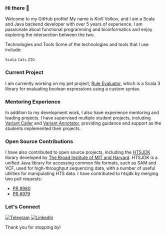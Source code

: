 ### Hi there 👋

Welcome to my GitHub profile! My name is Kirill Volkov, and I am a Scala and Java backend developer with over 5 years of experience. I am passionate about functional programming and bioinformatics and enjoy exploring the intersection between the two.

Technologies and Tools
Some of the technologies and tools that I use include:

`Scala`
`Cats`
`ZIO`

### Current Project

I am currently working on my pet project, [Rule Evaluator](https://github.com/Kirvolque/rule-evaluator), which is a Scala 3 library for evaluating boolean expressions using a custom syntax.

### Mentoring Experience
In addition to my development work, I also have experience mentoring and leading projects. I have supervised multiple student projects, including [Variant Caller](https://github.com/Kirvolque/variant_caller) and [Variant Annotator](https://github.com/Bioinformatics-internship-EPAM/variant-annotator), providing guidance and support as the students implemented their projects.

### Open Source Contributions
I have also contributed to open source projects, including the [HTSJDK](https://github.com/samtools/htsjdk) library developed by [The Broad Institute of MIT and Harvard](https://www.broadinstitute.org/). HTSJDK is a unified Java library for accessing common file formats, such as SAM and VCF, used for high-throughput sequencing data, with a number of useful utilities for manipulating HTS data. I have contributed to htsjdk by merging two pull requests:

- [PR #980](https://github.com/samtools/htsjdk/pull/980)
- [PR #979](https://github.com/samtools/htsjdk/pull/979)


### Let's Connect

[![Telegram][telegram_badge]][telegram_link]
[![LinkedIn][linkedin_badge]][linkedin_link]

[linkedin_link]: https://www.linkedin.com/in/kirill-volkov-8617a965/
[linkedin_badge]: https://img.shields.io/badge/linkedin-%230077B5.svg?style=for-the-badge&logo=linkedin&logoColor=white
[telegram_link]: https://t.me/neborodulin
[telegram_badge]: https://img.shields.io/badge/Telegram-2CA5E0?style=for-the-badge&logo=telegram&logoColor=white

Thank you for stopping by!
